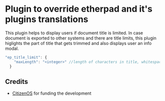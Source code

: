 # Plugin to override etherpad and it's plugins translations

This plugin helps to display users if document title is limited. In case document is exported to other systems and there are title limits, this plugin higlights the part of title that gets trimmed and also displays user an info modal.

``` javascript
"ep_title_limit": {
    "maxLength": "<integer>" //length of characters in title, whitespace after is trimmed
  }
```

## Credits

* [CitizenOS](https://citizenos.com) for funding the development 
